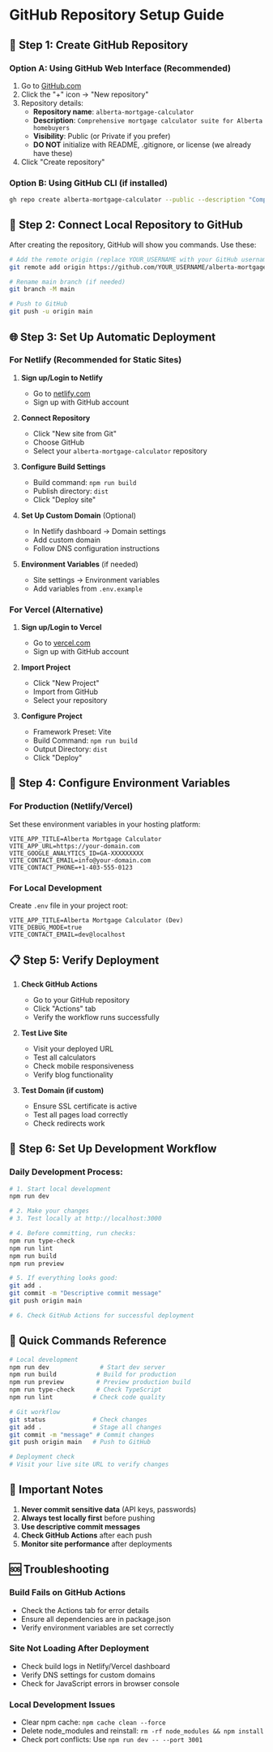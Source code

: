# GitHub Repository Setup Guide

## 🚀 Step 1: Create GitHub Repository

### Option A: Using GitHub Web Interface (Recommended)
1. Go to [GitHub.com](https://github.com)
2. Click the "+" icon → "New repository"
3. Repository details:
   - **Repository name**: `alberta-mortgage-calculator`
   - **Description**: `Comprehensive mortgage calculator suite for Alberta homebuyers`
   - **Visibility**: Public (or Private if you prefer)
   - **DO NOT** initialize with README, .gitignore, or license (we already have these)
4. Click "Create repository"

### Option B: Using GitHub CLI (if installed)
```bash
gh repo create alberta-mortgage-calculator --public --description "Comprehensive mortgage calculator suite for Alberta homebuyers"
```

## 🔗 Step 2: Connect Local Repository to GitHub

After creating the repository, GitHub will show you commands. Use these:

```bash
# Add the remote origin (replace YOUR_USERNAME with your GitHub username)
git remote add origin https://github.com/YOUR_USERNAME/alberta-mortgage-calculator.git

# Rename main branch (if needed)
git branch -M main

# Push to GitHub
git push -u origin main
```

## 🌐 Step 3: Set Up Automatic Deployment

### For Netlify (Recommended for Static Sites)

1. **Sign up/Login to Netlify**
   - Go to [netlify.com](https://netlify.com)
   - Sign up with GitHub account

2. **Connect Repository**
   - Click "New site from Git"
   - Choose GitHub
   - Select your `alberta-mortgage-calculator` repository

3. **Configure Build Settings**
   - Build command: `npm run build`
   - Publish directory: `dist`
   - Click "Deploy site"

4. **Set Up Custom Domain** (Optional)
   - In Netlify dashboard → Domain settings
   - Add custom domain
   - Follow DNS configuration instructions

5. **Environment Variables** (if needed)
   - Site settings → Environment variables
   - Add variables from `.env.example`

### For Vercel (Alternative)

1. **Sign up/Login to Vercel**
   - Go to [vercel.com](https://vercel.com)
   - Sign up with GitHub account

2. **Import Project**
   - Click "New Project"
   - Import from GitHub
   - Select your repository

3. **Configure Project**
   - Framework Preset: Vite
   - Build Command: `npm run build`
   - Output Directory: `dist`
   - Click "Deploy"

## 🔧 Step 4: Configure Environment Variables

### For Production (Netlify/Vercel)
Set these environment variables in your hosting platform:

```env
VITE_APP_TITLE=Alberta Mortgage Calculator
VITE_APP_URL=https://your-domain.com
VITE_GOOGLE_ANALYTICS_ID=GA-XXXXXXXXX
VITE_CONTACT_EMAIL=info@your-domain.com
VITE_CONTACT_PHONE=+1-403-555-0123
```

### For Local Development
Create `.env` file in your project root:

```env
VITE_APP_TITLE=Alberta Mortgage Calculator (Dev)
VITE_DEBUG_MODE=true
VITE_CONTACT_EMAIL=dev@localhost
```

## 📋 Step 5: Verify Deployment

1. **Check GitHub Actions**
   - Go to your GitHub repository
   - Click "Actions" tab
   - Verify the workflow runs successfully

2. **Test Live Site**
   - Visit your deployed URL
   - Test all calculators
   - Check mobile responsiveness
   - Verify blog functionality

3. **Test Domain (if custom)**
   - Ensure SSL certificate is active
   - Test all pages load correctly
   - Check redirects work

## 🔄 Step 6: Set Up Development Workflow

### Daily Development Process:
```bash
# 1. Start local development
npm run dev

# 2. Make your changes
# 3. Test locally at http://localhost:3000

# 4. Before committing, run checks:
npm run type-check
npm run lint
npm run build
npm run preview

# 5. If everything looks good:
git add .
git commit -m "Descriptive commit message"
git push origin main

# 6. Check GitHub Actions for successful deployment
```

## 🎯 Quick Commands Reference

```bash
# Local development
npm run dev              # Start dev server
npm run build           # Build for production
npm run preview         # Preview production build
npm run type-check      # Check TypeScript
npm run lint           # Check code quality

# Git workflow
git status             # Check changes
git add .              # Stage all changes
git commit -m "message" # Commit changes
git push origin main   # Push to GitHub

# Deployment check
# Visit your live site URL to verify changes
```

## 🚨 Important Notes

1. **Never commit sensitive data** (API keys, passwords)
2. **Always test locally first** before pushing
3. **Use descriptive commit messages**
4. **Check GitHub Actions** after each push
5. **Monitor site performance** after deployments

## 🆘 Troubleshooting

### Build Fails on GitHub Actions
- Check the Actions tab for error details
- Ensure all dependencies are in package.json
- Verify environment variables are set correctly

### Site Not Loading After Deployment
- Check build logs in Netlify/Vercel dashboard
- Verify DNS settings for custom domains
- Check for JavaScript errors in browser console

### Local Development Issues
- Clear npm cache: `npm cache clean --force`
- Delete node_modules and reinstall: `rm -rf node_modules && npm install`
- Check port conflicts: Use `npm run dev -- --port 3001` 